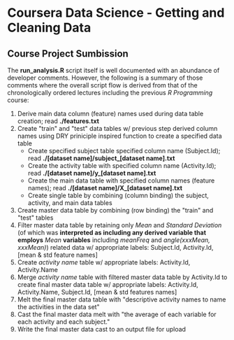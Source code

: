 Coursera Data Science - Getting and Cleaning Data
=====================================================
Course Project Sumbission
-----------------------------

The **run_analysis.R** script itself is well documented with an abundance
of developer comments.  However, the following is a summary of those comments
where the overall script flow is derived from that of the chronologically ordered
lectures including the previous *R Programming* course:

1. Derive main data column (feature) names used during data table creation;
   read **./features.txt**
2. Create "train" and "test" data tables w/ previous step derived column names
   using DRY priniciple inspired function to create a specified data table
   * Create specified subject table specified column name (Subject.Id);
     read **./[dataset name]/subject_[dataset name].txt**
   * Create the activity table with specified column name (Activity.Id);
     read **./[dataset name]/y_[dataset name].txt**
   * Create the main data table with specified column names (feature names);
     read **./[dataset name]/X_[dataset name].txt**
   * Create single table by combining (column binding)
     the subject, activity, and main data tables
3. Create master data table by combining (row binding) the "train" and "test" tables
4. Filter master data table by retaining only *Mean* and *Standard Deviation*
   (of which was **interpreted as including any derived variable that employs** *Mean*
   **variables** including *meanFreq* and *angle(xxxMean, xxxMean)*)
   related data w/ appropriate labels: Subject.Id, Activity.Id, [mean & std feature names]
5. Create *activity name* table w/ appropriate labels: Activity.Id, Activity.Name
6. Merge *activity name* table with filtered master data table by Activity.Id
   to create final master data table w/ appropriate labels:
   Activity.Id, Activity.Name, Subject.Id, [mean & std features names]
7. Melt the final master data table with
   "descriptive activity names to name the activities in the data set"
8. Cast the final master data melt with
   "the average of each variable for each activity and each subject."
9. Write the final master data cast to an output file for upload
